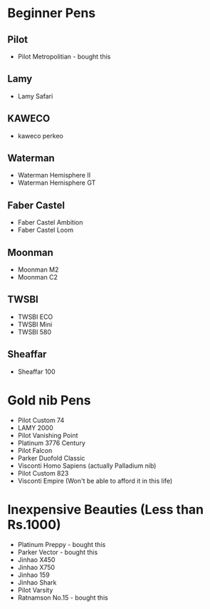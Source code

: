 # Beginner Pens

## Pilot
* Pilot Metropolitian - bought this

## Lamy
* Lamy Safari

## KAWECO
* kaweco perkeo

## Waterman
* Waterman Hemisphere II 
* Waterman Hemisphere GT

## Faber Castel
* Faber Castel Ambition
* Faber Castel Loom

## Moonman
* Moonman M2
* Moonman C2

## TWSBI
* TWSBI ECO
* TWSBI Mini
* TWSBI 580

## Sheaffar
* Sheaffar 100


# Gold nib Pens 

* Pilot Custom 74
* LAMY 2000
* Pilot Vanishing Point
* Platinum 3776 Century
* Pilot Falcon 
* Parker Duofold Classic
* Visconti Homo Sapiens (actually Palladium nib)
* Pilot Custom 823
* Visconti Empire (Won't be able to afford it in this life)


# Inexpensive Beauties (Less than Rs.1000)

* Platinum Preppy - bought this
* Parker Vector - bought this
* Jinhao X450
* Jinhao X750
* Jinhao 159
* Jinhao Shark
* Pilot Varsity
* Ratnamson No.15 - bought this
